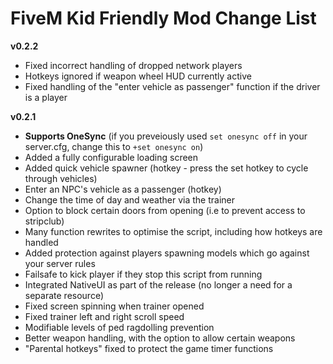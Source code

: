 # FiveM Kid Friendly Mod Change List

**v0.2.2**
* Fixed incorrect handling of dropped network players
* Hotkeys ignored if weapon wheel HUD currently active
* Fixed handling of the "enter vehicle as passenger" function if the driver is a player

**v0.2.1**
* **Supports OneSync** (if you preveiously used ```set onesync off``` in your server.cfg, change this to ```+set onesync on```)
* Added a fully configurable loading screen
* Added quick vehicle spawner (hotkey - press the set hotkey to cycle through vehicles)
* Enter an NPC's vehicle as a passenger (hotkey)
* Change the time of day and weather via the trainer
* Option to block certain doors from opening (i.e to prevent access to stripclub)
* Many function rewrites to optimise the script, including how hotkeys are handled
* Added protection against players spawning models which go against your server rules
* Failsafe to kick player if they stop this script from running
* Integrated NativeUI as part of the release (no longer a need for a separate resource)
* Fixed screen spinning when trainer opened
* Fixed trainer left and right scroll speed
* Modifiable levels of ped ragdolling prevention
* Better weapon handling, with the option to allow certain weapons
* "Parental hotkeys" fixed to protect the game timer functions